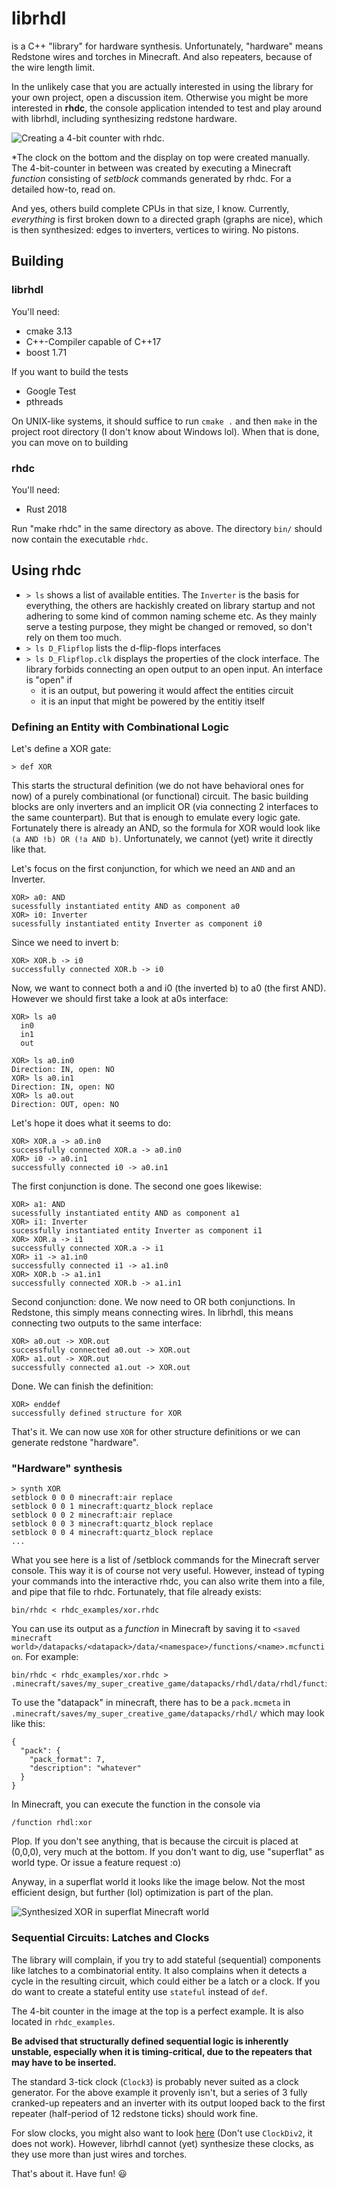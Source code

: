 # librhdl
is a C++ "library" for hardware synthesis. Unfortunately, "hardware" means Redstone wires and torches in Minecraft. And also repeaters, because of the wire length limit.

In the unlikely case that you are actually interested in using the library for
your own project, open a discussion item. Otherwise you might be more
interested in **rhdc**, the console application intended to test and play
around with librhdl, including synthesizing redstone hardware.

![Creating a 4-bit counter with rhdc.](../assets/rhdc.png)

\*The clock on the bottom and the display on top were created manually. The 4-bit-counter in between was created by executing a Minecraft *function* consisting of *setblock* commands generated by rhdc. For a detailed how-to, read on. 

And yes, others build complete CPUs in that size, I know. Currently, *everything* is first broken down to a directed graph (graphs are nice), which is then synthesized: edges to inverters, vertices to wiring. No pistons.

## Building

### librhdl

You'll need:
* cmake 3.13
* C++-Compiler capable of C++17
* boost 1.71

If you want to build the tests
* Google Test
* pthreads

On UNIX-like systems, it should suffice to run `cmake .` and then `make` in the project root directory (I don't know about Windows lol). When that is done, you can move on to building

### rhdc

You'll need:
* Rust 2018

Run "make rhdc" in the same directory as above. The directory `bin/` should now contain the executable `rhdc`.

## Using rhdc

* `> ls` shows a list of available entities. The `Inverter` is the basis for everything, the others are hackishly created on library startup and not adhering to some kind of common naming scheme etc. As they mainly serve a testing purpose, they might be changed or removed, so don't rely on them too much.
* `> ls D_Flipflop` lists the d-flip-flops interfaces
* `> ls D_Flipflop.clk` displays the properties of the clock interface. The library forbids connecting an open output to an open input. An interface is "open" if
  * it is an output, but powering it would affect the entities circuit
  * it is an input that might be powered by the entitiy itself

### Defining an Entity with Combinational Logic

Let's define a XOR gate:

    > def XOR

This starts the structural definition (we do not have behavioral ones for now) of a purely combinational (or functional) circuit. The basic building blocks are only inverters and an implicit OR (via connecting 2 interfaces to the same counterpart). But that is enough to emulate every logic gate. Fortunately there is already an AND, so the formula for XOR would look like `(a AND !b) OR (!a AND b)`. Unfortunately, we cannot (yet) write it directly like that.

Let's focus on the first conjunction, for which we need an `AND` and an Inverter.

    XOR> a0: AND
    sucessfully instantiated entity AND as component a0
    XOR> i0: Inverter
    sucessfully instantiated entity Inverter as component i0

Since we need to invert b:

    XOR> XOR.b -> i0
    successfully connected XOR.b -> i0

Now, we want to connect both a and i0 (the inverted b) to a0 (the first AND). However we should first take a look at a0s interface:

    XOR> ls a0
      in0
      in1
      out

    XOR> ls a0.in0
    Direction: IN, open: NO
    XOR> ls a0.in1
    Direction: IN, open: NO
    XOR> ls a0.out
    Direction: OUT, open: NO

Let's hope it does what it seems to do:

    XOR> XOR.a -> a0.in0
    successfully connected XOR.a -> a0.in0
    XOR> i0 -> a0.in1
    successfully connected i0 -> a0.in1

The first conjunction is done. The second one goes likewise:

    XOR> a1: AND
    sucessfully instantiated entity AND as component a1
    XOR> i1: Inverter
    sucessfully instantiated entity Inverter as component i1
    XOR> XOR.a -> i1
    successfully connected XOR.a -> i1
    XOR> i1 -> a1.in0
    successfully connected i1 -> a1.in0
    XOR> XOR.b -> a1.in1
    successfully connected XOR.b -> a1.in1
    
Second conjunction: done. We now need to OR both conjunctions. In Redstone, this simply means connecting wires. In librhdl, this means connecting two outputs to the same interface:

    XOR> a0.out -> XOR.out
    successfully connected a0.out -> XOR.out
    XOR> a1.out -> XOR.out
    successfully connected a1.out -> XOR.out
    
Done. We can finish the definition:

    XOR> enddef
    successfully defined structure for XOR

That's it. We can now use `XOR` for other structure definitions or we can generate redstone "hardware".

### "Hardware" synthesis

    > synth XOR
    setblock 0 0 0 minecraft:air replace
    setblock 0 0 1 minecraft:quartz_block replace
    setblock 0 0 2 minecraft:air replace
    setblock 0 0 3 minecraft:quartz_block replace
    setblock 0 0 4 minecraft:quartz_block replace
    ...
    
What you see here is a list of /setblock commands for the Minecraft server console. This way it is of course not very useful. However, instead of typing your commands into the interactive rhdc, you can also write them into a file, and pipe that file to rhdc. Fortunately, that file already exists:

    bin/rhdc < rhdc_examples/xor.rhdc

You can use its output as a *function* in Minecraft by saving it to `<saved minecraft world>/datapacks/<datapack>/data/<namespace>/functions/<name>.mcfunction`. For example:

    bin/rhdc < rhdc_examples/xor.rhdc > .minecraft/saves/my_super_creative_game/datapacks/rhdl/data/rhdl/functions/xor.mcfunction
    
To use the "datapack" in minecraft, there has to be a `pack.mcmeta` in `.minecraft/saves/my_super_creative_game/datapacks/rhdl/` which may look like this:

    {
      "pack": {
        "pack_format": 7,
        "description": "whatever"
      }
    }
    
In Minecraft, you can execute the function in the console via

  `/function rhdl:xor`
  
Plop. If you don't see anything, that is because the circuit is placed at (0,0,0), very much at the bottom. If you don't want to dig, use "superflat" as world type. Or issue a feature request :o)

Anyway, in a superflat world it looks like the image below. Not the most efficient design, but further (lol) optimization is part of the plan.

![Synthesized XOR in superflat Minecraft world](../assets/xor.png)

### Sequential Circuits: Latches and Clocks

The library will complain, if you try to add stateful (sequential) components like latches to a combinatorial entity. It also complains when it detects a cycle in the resulting circuit, which could either be a latch or a clock. If you do want to create a stateful entity use `stateful` instead of `def`.

The 4-bit counter in the image at the top is a perfect example. It is also located in `rhdc_examples`.

**Be advised that structurally defined sequential logic is inherently unstable, especially when it is timing-critical, due to the repeaters that may have to be inserted.**

The standard 3-tick clock (`Clock3`) is probably never suited as a clock generator. For the above example it provenly isn't, but a series of 3 fully cranked-up repeaters and an inverter with its output looped back to the first repeater (half-period of 12 redstone ticks) should work fine.

For slow clocks, you might also want to look [here](https://minecraft.fandom.com/wiki/Redstone_circuits/Clock) (Don't use `ClockDiv2`, it does not work). However, librhdl cannot (yet) synthesize these clocks, as they use more than just wires and torches.

That's about it. Have fun! 😃
